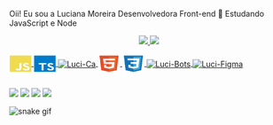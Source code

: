 Oii! Eu sou a Luciana Moreira 
Desenvolvedora Front-end
🍒 Estudando JavaScript e Node

<div align="center">
  <a href="https://github.com/luci253bah">
  <img height="140em" src="https://github-readme-stats.vercel.app/api?username=luci253bah&show_icons=true&theme=tokyonight&include_all_commits=true&count_private=true"/>
  <img height="140em" src="https://github-readme-stats.vercel.app/api/top-langs/?username=luci253bah&layout=compact&langs_count=7&theme=tokyonight"/>
</div>
  
<div style="display: inline_block"><br>
  <img align="center" alt="Luci-Js" height="30" width="40" src="https://raw.githubusercontent.com/devicons/devicon/master/icons/javascript/javascript-plain.svg">
  <img align="center" alt="Luci-Ts" height="30" width="40" src="https://raw.githubusercontent.com/devicons/devicon/master/icons/typescript/typescript-plain.svg">
  <img align="center" alt="Luci-Ca" height="30" width="40"
src="https://cdn.jsdelivr.net/gh/devicons/devicon/icons/canva/canva-original.svg" />        
  <img align="center" alt="Luci-HTML" height="30" width="40" src="https://raw.githubusercontent.com/devicons/devicon/master/icons/html5/html5-original.svg">
  <img align="center" alt="Luci-CSS" height="30" width="40" src="https://raw.githubusercontent.com/devicons/devicon/master/icons/css3/css3-original.svg">
  <img align="center" alt="Luci-Bots" height="30" width="40"  src="https://cdn.jsdelivr.net/gh/devicons/devicon/icons/bootstrap/bootstrap-original.svg" />
  <img align="center" alt="Luci-Figma" height="30" width="40" 
src="https://cdn.jsdelivr.net/gh/devicons/devicon/icons/figma/figma-original.svg">
  
  ##
  
<div> 
  <a href="https://www.instagram.com/ciana_vip/" target="_blank"><img src="https://img.shields.io/badge/-Instagram-%23E4405F?style=for-the-badge&logo=instagram&logoColor=white" target="_blank"></a>
  <a href = "https://www.gmail/moreira.luciana0@gmail.com"><img src="https://img.shields.io/badge/-Gmail-%23333?style=for-the-badge&logo=gmail&logoColor=white" target="_blank"></a>
  <a href="https://www.linkedin.com/in/luciana-moreira2/lipi=urn%3Ali%3Apage%3Ad_flagship3_profile_view_base_contact_details%3BeH%2FpXr%2BASN29Q6wqKA63Eg%3D%3D/" target="_blank"><img src="https://img.shields.io/badge/-LinkedIn-%230077B5?style=for-the-badge&logo=linkedin&logoColor=white" target="_blank"></a>
  <a href="https://discord.gg/lucirena#5797" target="_blank"><img src="https://img.shields.io/badge/Discord-7289DA?style=for-the-badge&logo=discord&logoColor=white"></a>
  
  ![snake gif](https://github.com/luci253bah/luci253bah/blob/output/github-contribution-grid-snake.svg)
 
  
